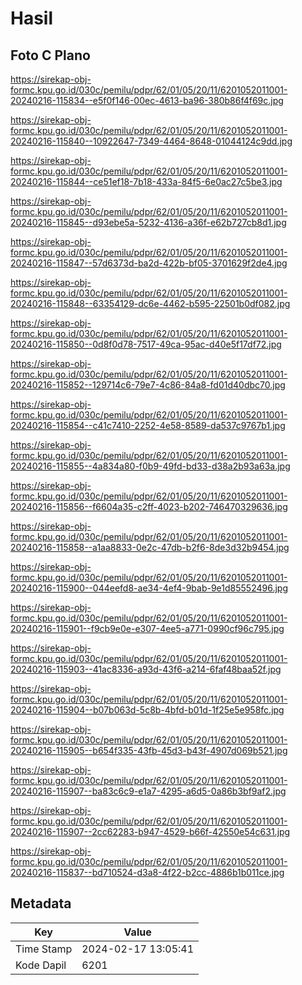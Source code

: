 # Hasil

## Foto C Plano

https://sirekap-obj-formc.kpu.go.id/030c/pemilu/pdpr/62/01/05/20/11/6201052011001-20240216-115834--e5f0f146-00ec-4613-ba96-380b86f4f69c.jpg

https://sirekap-obj-formc.kpu.go.id/030c/pemilu/pdpr/62/01/05/20/11/6201052011001-20240216-115840--10922647-7349-4464-8648-01044124c9dd.jpg

https://sirekap-obj-formc.kpu.go.id/030c/pemilu/pdpr/62/01/05/20/11/6201052011001-20240216-115844--ce51ef18-7b18-433a-84f5-6e0ac27c5be3.jpg

https://sirekap-obj-formc.kpu.go.id/030c/pemilu/pdpr/62/01/05/20/11/6201052011001-20240216-115845--d93ebe5a-5232-4136-a36f-e62b727cb8d1.jpg

https://sirekap-obj-formc.kpu.go.id/030c/pemilu/pdpr/62/01/05/20/11/6201052011001-20240216-115847--57d6373d-ba2d-422b-bf05-3701629f2de4.jpg

https://sirekap-obj-formc.kpu.go.id/030c/pemilu/pdpr/62/01/05/20/11/6201052011001-20240216-115848--63354129-dc6e-4462-b595-22501b0df082.jpg

https://sirekap-obj-formc.kpu.go.id/030c/pemilu/pdpr/62/01/05/20/11/6201052011001-20240216-115850--0d8f0d78-7517-49ca-95ac-d40e5f17df72.jpg

https://sirekap-obj-formc.kpu.go.id/030c/pemilu/pdpr/62/01/05/20/11/6201052011001-20240216-115852--129714c6-79e7-4c86-84a8-fd01d40dbc70.jpg

https://sirekap-obj-formc.kpu.go.id/030c/pemilu/pdpr/62/01/05/20/11/6201052011001-20240216-115854--c41c7410-2252-4e58-8589-da537c9767b1.jpg

https://sirekap-obj-formc.kpu.go.id/030c/pemilu/pdpr/62/01/05/20/11/6201052011001-20240216-115855--4a834a80-f0b9-49fd-bd33-d38a2b93a63a.jpg

https://sirekap-obj-formc.kpu.go.id/030c/pemilu/pdpr/62/01/05/20/11/6201052011001-20240216-115856--f6604a35-c2ff-4023-b202-746470329636.jpg

https://sirekap-obj-formc.kpu.go.id/030c/pemilu/pdpr/62/01/05/20/11/6201052011001-20240216-115858--a1aa8833-0e2c-47db-b2f6-8de3d32b9454.jpg

https://sirekap-obj-formc.kpu.go.id/030c/pemilu/pdpr/62/01/05/20/11/6201052011001-20240216-115900--044eefd8-ae34-4ef4-9bab-9e1d85552496.jpg

https://sirekap-obj-formc.kpu.go.id/030c/pemilu/pdpr/62/01/05/20/11/6201052011001-20240216-115901--f9cb9e0e-e307-4ee5-a771-0990cf96c795.jpg

https://sirekap-obj-formc.kpu.go.id/030c/pemilu/pdpr/62/01/05/20/11/6201052011001-20240216-115903--41ac8336-a93d-43f6-a214-6faf48baa52f.jpg

https://sirekap-obj-formc.kpu.go.id/030c/pemilu/pdpr/62/01/05/20/11/6201052011001-20240216-115904--b07b063d-5c8b-4bfd-b01d-1f25e5e958fc.jpg

https://sirekap-obj-formc.kpu.go.id/030c/pemilu/pdpr/62/01/05/20/11/6201052011001-20240216-115905--b654f335-43fb-45d3-b43f-4907d069b521.jpg

https://sirekap-obj-formc.kpu.go.id/030c/pemilu/pdpr/62/01/05/20/11/6201052011001-20240216-115907--ba83c6c9-e1a7-4295-a6d5-0a86b3bf9af2.jpg

https://sirekap-obj-formc.kpu.go.id/030c/pemilu/pdpr/62/01/05/20/11/6201052011001-20240216-115907--2cc62283-b947-4529-b66f-42550e54c631.jpg

https://sirekap-obj-formc.kpu.go.id/030c/pemilu/pdpr/62/01/05/20/11/6201052011001-20240216-115837--bd710524-d3a8-4f22-b2cc-4886b1b011ce.jpg


## Metadata

| Key        | Value               |
| ---------- | ------------------- |
| Time Stamp | 2024-02-17 13:05:41 |
| Kode Dapil | 6201                |



